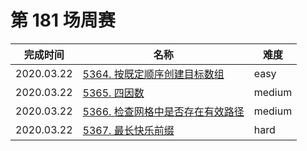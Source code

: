 # 第 181 场周赛

**完成时间**|**名称**|**难度**
------------|--------|------------
2020.03.22|[5364. 按既定顺序创建目标数组](./5364.%20按既定顺序创建目标数组)|easy
2020.03.22|[5365. 四因数](./5365.%20四因数)|medium
2020.03.22|[5366. 检查网格中是否存在有效路径](./5366.%20检查网格中是否存在有效路径)|medium
2020.03.22|[5367. 最长快乐前缀](./5367.%20最长快乐前缀)|hard
